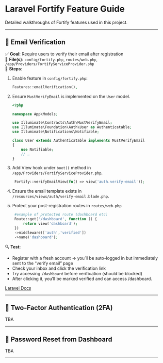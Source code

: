 # Laravel Fortify Feature Guide

Detailed walkthroughs of Fortify features used in this project.

---

## 📧 Email Verification
✅ **Goal**: Require users to verify their email after registration  
📄 **File(s)**: `config/fortify.php`, `routes/web.php`, `/app/Providers/FortifyServiceProvider.php`   
🔧 **Steps**:
1. Enable feature in `config/fortify.php`:
   ```php
   Features::emailVerification(),
   ```
   
3. Ensure `MustVerifyEmail` is implemented on the `User` model.
    ```php
    <?php

    namespace App\Models;

    use Illuminate\Contracts\Auth\MustVerifyEmail;
    use Illuminate\Foundation\Auth\User as Authenticatable;
    use Illuminate\Notifications\Notifiable;

    class User extends Authenticatable implements MustVerifyEmail
    {    
        use Notifiable;
        // …
    }
    ```

4. Add View hook under `boot()` method in  
   `/app/Providers/FortifyServiceProvider.php`.
   ```php
    Fortify::verifyEmailView(fn() => view('auth.verify-email'));
   ```

5. Ensure the email template exists in  
   `/resources/views/auth/verify-email.blade.php`.

6. Protect your post-registration routes in
   `routes/web.php`
   ```php
    #example of protected route (dashboard etc)
    Route::get('/dashboard', function () {
        return view('dashboard');
    })
    ->middleware(['auth','verified'])
    ->name('dashboard');
   ```
   
🔍 **Test:**
- Register with a fresh account → you’ll be auto-logged in but immediately sent to the “verify email” page
- Check your inbox and click the verification link
- Try accessing `/dashboard` before verification (should be blocked)
- After clicking it, you’ll be marked verified and can access /dashboard.

[Laravel Docs](https://laravel.com/docs)

---

## 🔐 Two-Factor Authentication (2FA)

TBA

---

## 🔑 Password Reset from Dashboard

TBA

---
